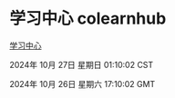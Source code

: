 # 学习中心 colearnhub
[学习中心](http://219.139.197.74:56308/colearnhub/)

2024年 10月 27日 星期日 01:10:02 CST

2024年 10月 26日 星期六 17:10:02 GMT
